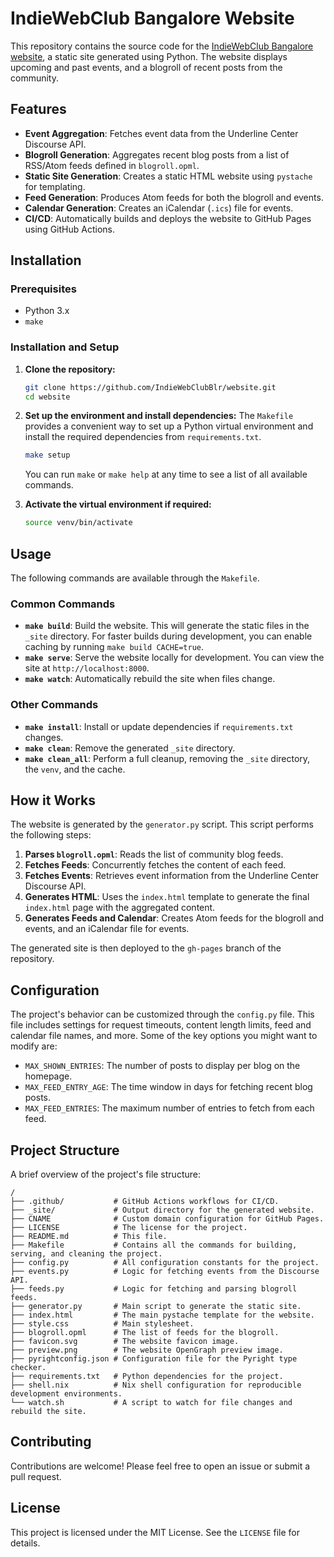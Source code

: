 # IndieWebClub Bangalore Website

This repository contains the source code for the [IndieWebClub Bangalore website](https://blr.indiewebclub.org/), a static site generated using Python. The website displays upcoming and past events, and a blogroll of recent posts from the community.

## Features

- **Event Aggregation**: Fetches event data from the Underline Center Discourse API.
- **Blogroll Generation**: Aggregates recent blog posts from a list of RSS/Atom feeds defined in `blogroll.opml`.
- **Static Site Generation**: Creates a static HTML website using `pystache` for templating.
- **Feed Generation**: Produces Atom feeds for both the blogroll and events.
- **Calendar Generation**: Creates an iCalendar (`.ics`) file for events.
- **CI/CD**: Automatically builds and deploys the website to GitHub Pages using GitHub Actions.

## Installation

### Prerequisites

- Python 3.x
- `make`

### Installation and Setup

1.  **Clone the repository:**
    ```bash
    git clone https://github.com/IndieWebClubBlr/website.git
    cd website
    ```

2.  **Set up the environment and install dependencies:**
    The `Makefile` provides a convenient way to set up a Python virtual environment and install the required dependencies from `requirements.txt`.

    ```bash
    make setup
    ```

    You can run `make` or `make help` at any time to see a list of all available commands.

3.  **Activate the virtual environment if required:**
    ```bash
    source venv/bin/activate
    ```

## Usage

The following commands are available through the `Makefile`.

### Common Commands

-   **`make build`**: Build the website. This will generate the static files in the `_site` directory. For faster builds during development, you can enable caching by running `make build CACHE=true`.
-   **`make serve`**: Serve the website locally for development. You can view the site at `http://localhost:8000`.
-   **`make watch`**: Automatically rebuild the site when files change.

### Other Commands

-   **`make install`**: Install or update dependencies if `requirements.txt` changes.
-   **`make clean`**: Remove the generated `_site` directory.
-   **`make clean_all`**: Perform a full cleanup, removing the `_site` directory, the `venv`, and the cache.

## How it Works

The website is generated by the `generator.py` script. This script performs the following steps:

1.  **Parses `blogroll.opml`**: Reads the list of community blog feeds.
2.  **Fetches Feeds**: Concurrently fetches the content of each feed.
3.  **Fetches Events**: Retrieves event information from the Underline Center Discourse API.
4.  **Generates HTML**: Uses the `index.html` template to generate the final `index.html` page with the aggregated content.
5.  **Generates Feeds and Calendar**: Creates Atom feeds for the blogroll and events, and an iCalendar file for events.

The generated site is then deployed to the `gh-pages` branch of the repository.

## Configuration

The project's behavior can be customized through the `config.py` file. This file includes settings for request timeouts, content length limits, feed and calendar file names, and more. Some of the key options you might want to modify are:

-   `MAX_SHOWN_ENTRIES`: The number of posts to display per blog on the homepage.
-   `MAX_FEED_ENTRY_AGE`: The time window in days for fetching recent blog posts.
-   `MAX_FEED_ENTRIES`: The maximum number of entries to fetch from each feed.

## Project Structure

A brief overview of the project's file structure:

```
/
├── .github/           # GitHub Actions workflows for CI/CD.
├── _site/             # Output directory for the generated website.
├── CNAME              # Custom domain configuration for GitHub Pages.
├── LICENSE            # The license for the project.
├── README.md          # This file.
├── Makefile           # Contains all the commands for building, serving, and cleaning the project.
├── config.py          # All configuration constants for the project.
├── events.py          # Logic for fetching events from the Discourse API.
├── feeds.py           # Logic for fetching and parsing blogroll feeds.
├── generator.py       # Main script to generate the static site.
├── index.html         # The main pystache template for the website.
├── style.css          # Main stylesheet.
├── blogroll.opml      # The list of feeds for the blogroll.
├── favicon.svg        # The website favicon image.
├── preview.png        # The website OpenGraph preview image.
├── pyrightconfig.json # Configuration file for the Pyright type checker.
├── requirements.txt   # Python dependencies for the project.
├── shell.nix          # Nix shell configuration for reproducible development environments.
└── watch.sh           # A script to watch for file changes and rebuild the site.
```

## Contributing

Contributions are welcome! Please feel free to open an issue or submit a pull request.

## License

This project is licensed under the MIT License. See the `LICENSE` file for details.
